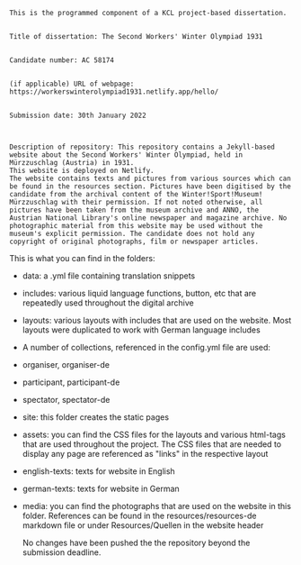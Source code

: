     This is the programmed component of a KCL project-based dissertation.


    Title of dissertation: The Second Workers' Winter Olympiad 1931


    Candidate number: AC 58174


    (if applicable) URL of webpage: https://workerswinterolympiad1931.netlify.app/hello/


    Submission date: 30th January 2022

     

    Description of repository: This repository contains a Jekyll-based website about the Second Workers' Winter Olympiad, held in Mürzzuschlag (Austria) in 1931.
    This website is deployed on Netlify.
    The website contains texts and pictures from various sources which can be found in the resources section. Pictures have been digitised by the candidate from the archival content of the Winter!Sport!Museum! Mürzzuschlag with their permission. If not noted otherwise, all pictures have been taken from the museum archive and ANNO, the Austrian National Library's online newspaper and magazine archive. No photographic material from this website may be used without the museum's explicit permission. The candidate does not hold any copyright of original photographs, film or newspaper articles.
This is what you can find in the folders:
- data: a .yml file containing translation snippets
- includes: various liquid language functions, button, etc that are repeatedly used throughout the digital archive
- layouts: various layouts with includes that are used on the website. Most layouts were duplicated to work with German language includes
- A number of collections, referenced in the config.yml file are used:
 - organiser, organiser-de
 - participant, participant-de
 - spectator, spectator-de
- site: this folder creates the static pages
- assets: you can find the CSS files for the layouts and various html-tags that are used throughout the project. The CSS files that are needed to display any page are referenced as "links" in the respective layout
- english-texts: texts for website in English
- german-texts: texts for website in German
- media: you can find the photographs that are used on the website in this folder. References can be found in the resources/resources-de markdown file or under Resources/Quellen in the website header

    No changes have been pushed the the repository beyond the submission deadline. 
